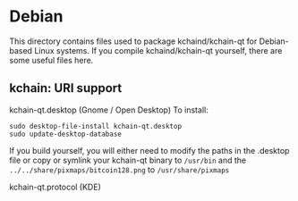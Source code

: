 
Debian
====================
This directory contains files used to package kchaind/kchain-qt
for Debian-based Linux systems. If you compile kchaind/kchain-qt yourself, there are some useful files here.

## kchain: URI support ##


kchain-qt.desktop  (Gnome / Open Desktop)
To install:

	sudo desktop-file-install kchain-qt.desktop
	sudo update-desktop-database

If you build yourself, you will either need to modify the paths in
the .desktop file or copy or symlink your kchain-qt binary to `/usr/bin`
and the `../../share/pixmaps/bitcoin128.png` to `/usr/share/pixmaps`

kchain-qt.protocol (KDE)

